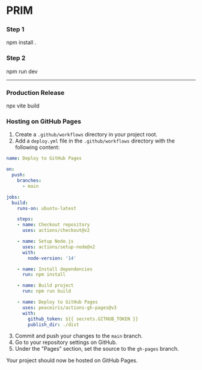 # PRIM

### Step 1
npm install .

### Step 2 
npm run dev

---

### Production Release
npx vite build

### Hosting on GitHub Pages

1. Create a `.github/workflows` directory in your project root.
2. Add a `deploy.yml` file in the `.github/workflows` directory with the following content:

```yaml
name: Deploy to GitHub Pages

on:
  push:
    branches:
      - main

jobs:
  build:
    runs-on: ubuntu-latest

    steps:
    - name: Checkout repository
      uses: actions/checkout@v2

    - name: Setup Node.js
      uses: actions/setup-node@v2
      with:
        node-version: '14'

    - name: Install dependencies
      run: npm install

    - name: Build project
      run: npm run build

    - name: Deploy to GitHub Pages
      uses: peaceiris/actions-gh-pages@v3
      with:
        github_token: ${{ secrets.GITHUB_TOKEN }}
        publish_dir: ./dist
```

3. Commit and push your changes to the `main` branch.
4. Go to your repository settings on GitHub.
5. Under the "Pages" section, set the source to the `gh-pages` branch.

Your project should now be hosted on GitHub Pages.



